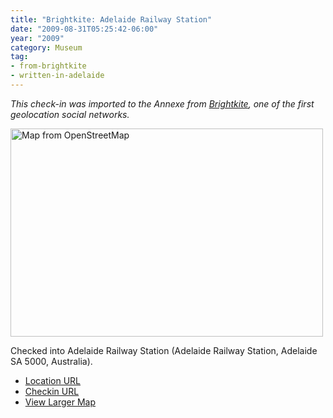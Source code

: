 ```yaml
---
title: "Brightkite: Adelaide Railway Station"
date: "2009-08-31T05:25:42-06:00"
year: "2009"
category: Museum
tag:
- from-brightkite
- written-in-adelaide
---
```

<p style="font-style:italic">This check-in was imported to the Annexe from <a href="https://rubenerd.com/tag/from-brightkite/" title="View all posts imported from Brightkite">Brightkite</a>, one of the first geolocation social networks.</p> 

<p><img src="https://rubenerd.com/files/museum/openstreetmap-adelaiderailwaystation@2x.png" style="width:500px; height:333px;" alt="Map from OpenStreetMap" /></p>

Checked into Adelaide Railway Station (Adelaide Railway Station, Adelaide SA 5000, Australia).

* [Location URL](http://brightkite.com/places/9d9fb0c103e11deb4e3003048c0801e)
* [Checkin URL](http://brightkite.com/objects/48d2a20962111de93d1003048c0801e)
* [View Larger Map](http://www.openstreetmap.org/#map=19/-34.92129/138.59730)

